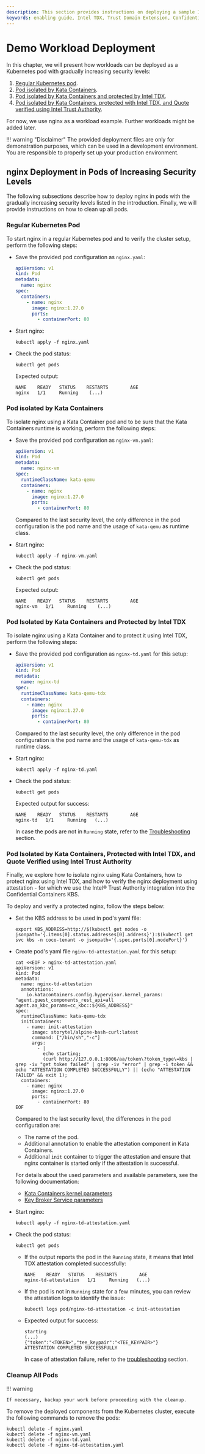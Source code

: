 ```yaml
---
description: This section provides instructions on deploying a sample Intel TDX-protected application in the configured Kubernetes cluster.
keywords: enabling guide, Intel TDX, Trust Domain Extension, Confidential Computing, Confidential Containers, workload deployment, nginx, KBS, Intel Trust Authority
---
```

<!---
Copyright (C) 2024 Intel Corporation
SPDX-License-Identifier: CC-BY-4.0
-->

# Demo Workload Deployment

In this chapter, we will present how workloads can be deployed as a Kubernetes pod with gradually increasing security levels:

1. [Regular Kubernetes pod](#regular-kubernetes-pod).
2. [Pod isolated by Kata Containers](#pod-isolated-by-kata-containers).
3. [Pod isolated by Kata Containers and protected by Intel TDX](#pod-isolated-by-kata-containers-and-protected-by-intel-tdx).
4. [Pod isolated by Kata Containers, protected with Intel TDX, and Quote verified using Intel Trust Authority](#pod-isolated-by-kata-containers-protected-with-intel-tdx-and-quote-verified-using-intel-trust-authority).

For now, we use nginx as a workload example.
Further workloads might be added later.

!!! warning "Disclaimer"
    The provided deployment files are only for demonstration purposes, which can be used in a development environment.
    You are responsible to properly set up your production environment.


## nginx Deployment in Pods of Increasing Security Levels

The following subsections describe how to deploy nginx in pods with the gradually increasing security levels listed in the introduction.
Finally, we will provide instructions on how to clean up all pods.


### Regular Kubernetes Pod

To start nginx in a regular Kubernetes pod and to verify the cluster setup, perform the following steps:

- Save the provided pod configuration as `nginx.yaml`:

    ```yaml
    apiVersion: v1
    kind: Pod
    metadata:
      name: nginx
    spec:
      containers:
        - name: nginx
          image: nginx:1.27.0
          ports:
            - containerPort: 80
    ```

- Start nginx:

    ``` { .bash }
    kubectl apply -f nginx.yaml
    ```

- Check the pod status:

    ``` { .bash }
    kubectl get pods
    ```

    Expected output:

    ``` { .text }
    NAME    READY   STATUS    RESTARTS        AGE
    nginx   1/1     Running    (...)
    ```


### Pod isolated by Kata Containers

To isolate nginx using a Kata Container pod and to be sure that the Kata Containers runtime is working, perform the following steps:

- Save the provided pod configuration as `nginx-vm.yaml`:

    ```yaml
    apiVersion: v1
    kind: Pod
    metadata:
      name: nginx-vm
    spec:
      runtimeClassName: kata-qemu
      containers:
        - name: nginx
          image: nginx:1.27.0
          ports:
            - containerPort: 80
    ```

    Compared to the last security level, the only difference in the pod configuration is the pod name and the usage of `kata-qemu` as runtime class.

- Start nginx:

    ``` { .bash }
    kubectl apply -f nginx-vm.yaml
    ```

- Check the pod status:

    ``` { .bash }
    kubectl get pods
    ```

    Expected output:

    ``` { .text }
    NAME    READY   STATUS    RESTARTS        AGE
    nginx-vm   1/1     Running    (...)
    ```


### Pod Isolated by Kata Containers and Protected by Intel TDX

To isolate nginx using a Kata Container and to protect it using Intel TDX, perform the following steps:

- Save the provided pod configuration as `nginx-td.yaml` for this setup:

    ```yaml
    apiVersion: v1
    kind: Pod
    metadata:
      name: nginx-td
    spec:
      runtimeClassName: kata-qemu-tdx
      containers:
        - name: nginx
          image: nginx:1.27.0
          ports:
            - containerPort: 80
    ```

    Compared to the last security level, the only difference in the pod configuration is the pod name and the usage of `kata-qemu-tdx` as runtime class.

- Start nginx:

    ``` { .bash }
    kubectl apply -f nginx-td.yaml
    ```

- Check the pod status:

    ``` { .bash }
    kubectl get pods
    ```

    Expected output for success:

    ``` { .text }
    NAME    READY   STATUS    RESTARTS        AGE
    nginx-td   1/1     Running   (...)
    ```

    In case the pods are not in `Running` state, refer to the [Troubleshooting](../04/troubleshooting.md#pods-failed-to-start) section.


### Pod Isolated by Kata Containers, Protected with Intel TDX, and Quote Verified using Intel Trust Authority

Finally, we explore how to isolate nginx using Kata Containers, how to protect nginx using Intel TDX, and how to verify the nginx deployment using attestation - for which we use the Intel® Trust Authority integration into the Confidential Containers KBS.

To deploy and verify a protected nginx, follow the steps below:

- Set the KBS address to be used in pod's yaml file:

    ``` { .bash }
    export KBS_ADDRESS=http://$(kubectl get nodes -o jsonpath='{.items[0].status.addresses[0].address}'):$(kubectl get svc kbs -n coco-tenant -o jsonpath='{.spec.ports[0].nodePort}')
    ```

- Create pod's yaml file `nginx-td-attestation.yaml` for this setup:

    ``` { .bash }
    cat <<EOF > nginx-td-attestation.yaml
    apiVersion: v1
    kind: Pod
    metadata:
      name: nginx-td-attestation
      annotations:
        io.katacontainers.config.hypervisor.kernel_params: "agent.guest_components_rest_api=all agent.aa_kbc_params=cc_kbc::${KBS_ADDRESS}"
    spec:
      runtimeClassName: kata-qemu-tdx
      initContainers:
        - name: init-attestation
          image: storytel/alpine-bash-curl:latest
          command: ["/bin/sh","-c"]
          args:
            - |
              echo starting;
              (curl http://127.0.0.1:8006/aa/token\?token_type\=kbs | grep -iv "get token failed" | grep -iv "error" | grep -i token && echo "ATTESTATION COMPLETED SUCCESSFULLY") || (echo "ATTESTATION FAILED" && exit 1);
      containers:
        - name: nginx
          image: nginx:1.27.0
          ports:
            - containerPort: 80
    EOF
    ```

    Compared to the last security level, the differences in the pod configuration are:

    - The name of the pod.
    - Additional annotation to enable the attestation component in Kata Containers.
    - Additional `init` container to trigger the attestation and ensure that nginx container is started only if the attestation is successful.

    For details about the used parameters and available parameters, see the following documentation:

    - [Kata Containers kernel parameters](https://github.com/kata-containers/kata-containers/blob/main/docs/how-to/how-to-set-sandbox-config-kata.md#hypervisor-options)
    - [Key Broker Service parameters](https://github.com/confidential-containers/trustee/blob/main/kbs/docs/initdata.md#initdata-specification)


- Start nginx:

    ``` { .bash }
    kubectl apply -f nginx-td-attestation.yaml
    ```

- Check the pod status:

    ``` { .bash }
    kubectl get pods
    ```

    - If the output reports the pod in the `Running` state, it means that Intel TDX attestation completed successfully:

        ``` { .text }
        NAME    READY   STATUS    RESTARTS        AGE
        nginx-td-attestation   1/1     Running   (...)
        ```

    - If the pod is not in `Running` state for a few minutes, you can review the attestation logs to identify the issue:

        ``` { .bash }
        kubectl logs pod/nginx-td-attestation -c init-attestation
        ```

    - Expected output for success:

        ``` { .text }
        starting
        (...)
        {"token":"<TOKEN>","tee_keypair":"<TEE_KEYPAIR>"}
        ATTESTATION COMPLETED SUCCESSFULLY
        ```

        In case of attestation failure, refer to the [troubleshooting](../04/troubleshooting.md#attestation-failure) section.


### Cleanup All Pods

!!! warning

    If necessary, backup your work before proceeding with the cleanup.

To remove the deployed components from the Kubernetes cluster, execute the following commands to remove the pods:

``` { .bash }
kubectl delete -f nginx.yaml
kubectl delete -f nginx-vm.yaml
kubectl delete -f nginx-td.yaml
kubectl delete -f nginx-td-attestation.yaml
```
